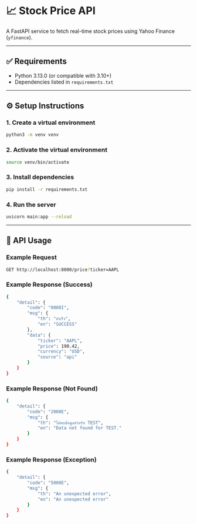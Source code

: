 # 📈 Stock Price API

A FastAPI service to fetch real-time stock prices using Yahoo Finance (`yfinance`).

---

## ✅ Requirements

- Python 3.13.0 (or compatible with 3.10+)
- Dependencies listed in `requirements.txt`

---

## ⚙️ Setup Instructions

### 1. Create a virtual environment

```bash
python3 -m venv venv
```

### 2. Activate the virtual environment

```bash
source venv/bin/activate
```

### 3. Install dependencies

```bash
pip install -r requirements.txt
```

### 4. Run the server

```bash
uvicorn main:app --reload
```

---

## 🚀 API Usage

### Example Request

```bash
GET http://localhost:8000/price?ticker=AAPL
```

### Example Response (Success)

```bash
{
    "detail": {
        "code": "0000I",
        "msg": {
            "th": "สำเร็จ",
            "en": "SUCCESS"
        },
        "data": {
            "ticker": "AAPL",
            "price": 190.42,
            "currency": "USD",
            "source": "api"
        }
    }
}
```

### Example Response (Not Found)

```bash
{
    "detail": {
        "code": "2008E",
        "msg": {
            "th": "ไม่พบข้อมูลสำหรับ TEST",
            "en": "Data not found for TEST."
        }
    }
}
```

### Example Response (Exception)

```bash
{
    "detail": {
        "code": "5000E",
        "msg": {
            "th": "An unexpected error",
            "en": "An unexpected error"
        }
    }
}
```

